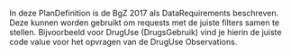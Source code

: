 In deze PlanDefinition is de BgZ 2017 als DataRequirements beschreven.
Deze kunnen worden gebruikt om requests met de juiste filters samen te stellen.
Bijvoorbeeld voor DrugUse (DrugsGebruik) vind je hierin de juiste code value voor het opvragen van de DrugUse Observations.
